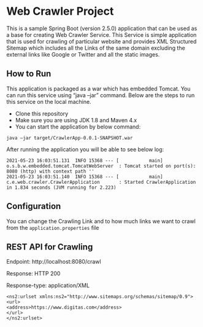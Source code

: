 # Web Crawler Project
This is a sample Spring Boot (version 2.5.0) application that can be used as a base for creating Web Crawler Service. This Service is simple application that is used for crawling of particular website and provides XML Structured Sitemap which includes all the Links of the same domain excluding the external links like Google or Twitter and all the static images.
## How to Run
This application is packaged as a war which has embedded Tomcat. You can run this service using “java –jar” command. Below are the steps to run this service on the local machine.
*	Clone this repository
*	Make sure you are using JDK 1.8 and Maven 4.x
*	You can start the application by below command:
```shell
java –jar target/CrawlerApp-0.0.1-SNAPSHOT.war
```

After running the application you will be able to see below log:
```shell
2021-05-23 16:03:51.131  INFO 15368 --- [           main] o.s.b.w.embedded.tomcat.TomcatWebServer  : Tomcat started on port(s): 8080 (http) with context path ''
2021-05-23 16:03:51.140  INFO 15368 --- [           main] c.e.web.crawler.CrawlerApplication       : Started CrawlerApplication in 1.834 seconds (JVM running for 2.223)
```

## Configuration
You can change the Crawling Link and to how much links we want to crawl from the `application.properties` file

## REST API for Crawling
Endpoint: http://localhost:8080/crawl 

Response: HTTP 200

Response-type: application/XML
```shell
<ns2:urlset xmlns:ns2="http://www.sitemaps.org/schemas/sitemap/0.9">
<url>
<address>https://www.digitas.com</address>
</url>
</ns2:urlset>
```
